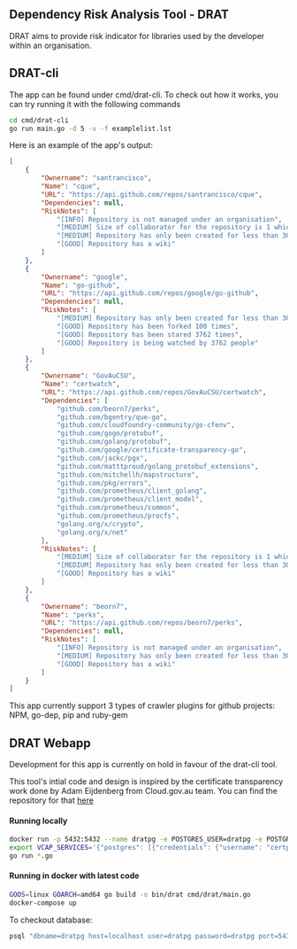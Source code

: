 ## Dependency Risk Analysis Tool - DRAT

DRAT aims to provide risk indicator for libraries used by the developer within an organisation.


## DRAT-cli
The app can be found under cmd/drat-cli. To check out how it works, you can try running it with the following commands

```bash
cd cmd/drat-cli
go run main.go -d 5 -v -f examplelist.lst
```

Here is an example of the app's output:

```json
[
    {
        "Ownername": "santrancisco",
        "Name": "cque",
        "URL": "https://api.github.com/repos/santrancisco/cque",
        "Dependencies": null,
        "RiskNotes": [
            "[INFO] Repository is not managed under an organisation",
            "[MEDIUM] Size of collaborator for the repository is 1 which is less than 3",
            "[MEDIUM] Repository has only been created for less than 30 days",
            "[GOOD] Repository has a wiki"
        ]
    },
    {
        "Ownername": "google",
        "Name": "go-github",
        "URL": "https://api.github.com/repos/google/go-github",
        "Dependencies": null,
        "RiskNotes": [
            "[MEDIUM] Repository has only been created for less than 30 days",
            "[GOOD] Repository has been forked 100 times",
            "[GOOD] Repository has been stared 3762 times",
            "[GOOD] Repository is being watched by 3762 people"
        ]
    },
    {
        "Ownername": "GovAuCSU",
        "Name": "certwatch",
        "URL": "https://api.github.com/repos/GovAuCSU/certwatch",
        "Dependencies": [
            "github.com/beorn7/perks",
            "github.com/bgentry/que-go",
            "github.com/cloudfoundry-community/go-cfenv",
            "github.com/gogo/protobuf",
            "github.com/golang/protobuf",
            "github.com/google/certificate-transparency-go",
            "github.com/jackc/pgx",
            "github.com/matttproud/golang_protobuf_extensions",
            "github.com/mitchellh/mapstructure",
            "github.com/pkg/errors",
            "github.com/prometheus/client_golang",
            "github.com/prometheus/client_model",
            "github.com/prometheus/common",
            "github.com/prometheus/procfs",
            "golang.org/x/crypto",
            "golang.org/x/net"
        ],
        "RiskNotes": [
            "[MEDIUM] Size of collaborator for the repository is 1 which is less than 3",
            "[MEDIUM] Repository has only been created for less than 30 days",
            "[GOOD] Repository has a wiki"
        ]
    },
    {
        "Ownername": "beorn7",
        "Name": "perks",
        "URL": "https://api.github.com/repos/beorn7/perks",
        "Dependencies": null,
        "RiskNotes": [
            "[INFO] Repository is not managed under an organisation",
            "[MEDIUM] Repository has only been created for less than 30 days",
            "[GOOD] Repository has a wiki"
        ]
    }
]
```

This app currently support 3 types of crawler plugins for github projects: NPM, go-dep, pip  and ruby-gem

## DRAT Webapp
Development for this app is currently on hold in favour of the drat-cli tool.

This tool's intial code and design is inspired by the certificate transparency work done by Adam Eijdenberg from Cloud.gov.au team. You can find the repository for that [here](https://github.com/govau/certwatch/tree/master/jobs)

#### Running locally

```bash
docker run -p 5432:5432 --name dratpg -e POSTGRES_USER=dratpg -e POSTGRES_PASSWORD=dratpg -d postgres
export VCAP_SERVICES='{"postgres": [{"credentials": {"username": "certpg", "host": "localhost", "password": "certpg", "name": "certpg", "port": 5434}, "tags": ["postgres"]}]}'
go run *.go
```

#### Running in docker with latest code

```bash
GOOS=linux GOARCH=amd64 go build -o bin/drat cmd/drat/main.go
docker-compose up
```

To checkout database:

```bash
psql "dbname=dratpg host=localhost user=dratpg password=dratpg port=5432"
```
